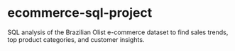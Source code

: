 # ecommerce-sql-project
SQL analysis of the Brazilian Olist e-commerce dataset to find sales trends, top product categories, and customer insights.
